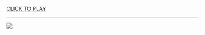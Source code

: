 
<a href="https://premium76.site?title=car_games_unblock&ref=13M">CLICK TO PLAY</a></h3>
<hr>

<a href="https://premium76.site?title=car_games_unblock&ref=13M"><img src="https://clearcache.store/games.png"></a>


